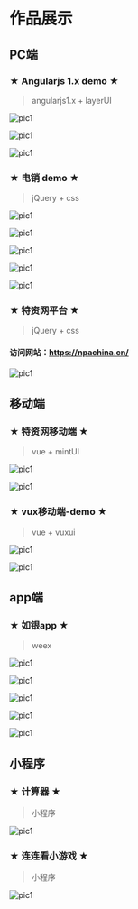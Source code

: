 # 作品展示

## PC端

### ★ Angularjs 1.x demo ★ 
> angularjs1.x + layerUI


![pic1](https://github.com/lovlin1990/showProject/blob/master/angular%2BlayerUI/zx-demo.jpg)

![pic1](https://github.com/lovlin1990/showProject/blob/master/angular%2BlayerUI/zx-dw.png)

![pic1](https://github.com/lovlin1990/showProject/blob/master/angular%2BlayerUI/zx-hd.png)


### ★ 电销 demo ★ 
> jQuery + css


![pic1](https://github.com/lovlin1990/showProject/blob/master/jQuery%2Bcss3/dx-1.png)

![pic1](https://github.com/lovlin1990/showProject/blob/master/jQuery%2Bcss3/dx-2.png)

![pic1](https://github.com/lovlin1990/showProject/blob/master/jQuery%2Bcss3/dx-3.png)

![pic1](https://github.com/lovlin1990/showProject/blob/master/jQuery%2Bcss3/dx-4.png)

![pic1](https://github.com/lovlin1990/showProject/blob/master/jQuery%2Bcss3/dx-chart.png)


### ★ 特资网平台 ★ 
> jQuery + css
#### 访问网站：https://npachina.cn/

![pic1](https://github.com/lovlin1990/showProject/blob/master/jQuery%2Bcss/tzw-index.png)



## 移动端

### ★ 特资网移动端 ★ 
> vue + mintUI

![pic1](https://github.com/lovlin1990/showProject/blob/master/vue%2BmintUI/wx-1.jpg)

![pic1](https://github.com/lovlin1990/showProject/blob/master/vue%2BmintUI/wx-2.jpg)



### ★ vux移动端-demo ★ 
> vue + vuxui

![pic1](https://github.com/lovlin1990/showProject/blob/master/vue%2Bvuxui/vux1.jpg)

![pic1](https://github.com/lovlin1990/showProject/blob/master/vue%2Bvuxui/vux2.jpg)


## app端

### ★ 如银app ★ 
> weex

![pic1](https://github.com/lovlin1990/showProject/blob/master/weex/weex-1.png)

![pic1](https://github.com/lovlin1990/showProject/blob/master/weex/weex-flight.jpg)

![pic1](https://github.com/lovlin1990/showProject/blob/master/weex/weex-hotel1.jpg)

![pic1](https://github.com/lovlin1990/showProject/blob/master/weex/weex-hotel2.jpg)

![pic1](https://github.com/lovlin1990/showProject/blob/master/weex/weex-hotel3.jpg)




## 小程序

### ★ 计算器 ★ 
> 小程序

![pic1](https://github.com/lovlin1990/showProject/blob/master/xcx/xcx-j.jpg)


### ★ 连连看小游戏 ★ 
> 小程序

![pic1](https://github.com/lovlin1990/showProject/blob/master/xcx/xcx-x.jpg)


